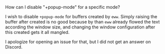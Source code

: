 How can I disable "+popup-mode" for a specific mode?

I wish to disable `+popup-mode` for buffers created by `eww`. Simply raising the buffer after created is no good because by than `eww` already flowed the text according the window size, and changing the window configuration after this created gets it all mangled. 

I apologize for opening an issue for that, but I did not get an answer on Discord. 
